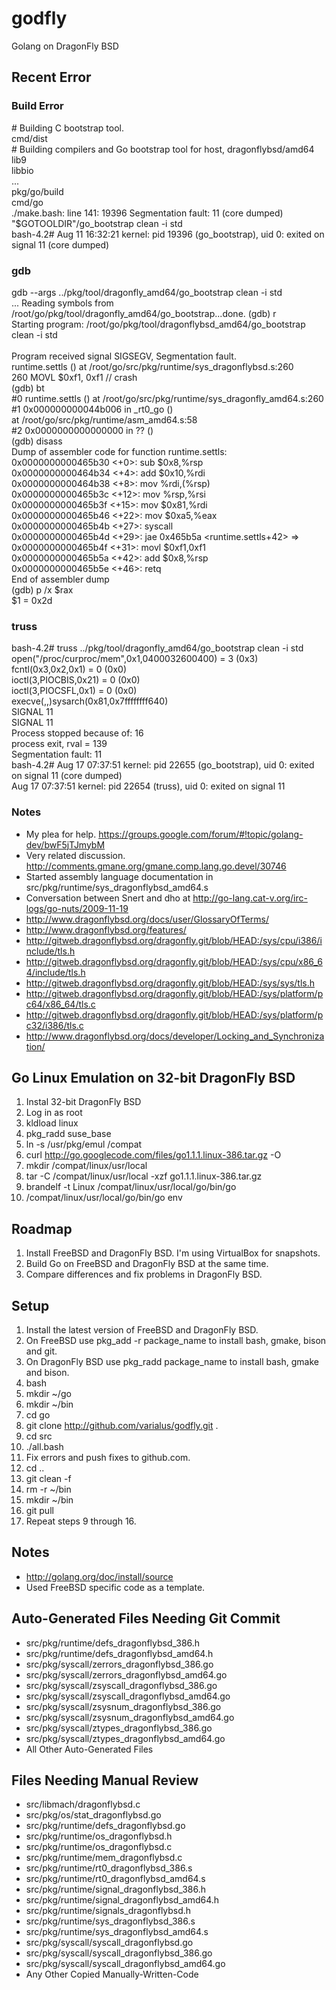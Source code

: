 godfly
======

Golang on DragonFly BSD

Recent Error
------------

### Build Error

\# Building C bootstrap tool.<br />
cmd/dist<br />
\# Building compilers and Go bootstrap tool for host, dragonflybsd/amd64<br />
lib9<br />
libbio<br />
...<br />
pkg/go/build<br />
cmd/go<br />
./make.bash: line 141: 19396 Segmentation fault: 11 (core dumped) "$GOTOOLDIR"/go_bootstrap clean -i std<br />
bash-4.2# Aug  11 16:32:21  kernel: pid 19396 (go_bootstrap), uid 0: exited on signal 11 (core dumped)

### gdb

gdb --args ../pkg/tool/dragonfly_amd64/go_bootstrap clean -i std<br />
...
Reading symbols from /root/go/pkg/tool/dragonfly_amd64/go_bootstrap...done.
(gdb) r<br />
Starting program: /root/go/pkg/tool/dragonflybsd_amd64/go_bootstrap clean -i std<br />
<br />
Program received signal SIGSEGV, Segmentation fault.<br />
runtime.settls () at /root/go/src/pkg/runtime/sys_dragonflybsd.s:260<br />
260             MOVL    $0xf1, 0xf1  // crash<br />
(gdb) bt<br />
\#0  runtime.settls () at /root/go/src/pkg/runtime/sys_dragonfly_amd64.s:260<br />
\#1  0x000000000044b006 in _rt0_go ()<br />
    at /root/go/src/pkg/runtime/asm_amd64.s:58<br />
\#2  0x0000000000000000 in ?? ()<br />
(gdb) disass<br />
Dump of assembler code for function runtime.settls:
   0x0000000000465b30 <+0>:     sub    $0x8,%rsp<br />
   0x0000000000464b34 <+4>:     add    $0x10,%rdi<br />
   0x0000000000464b38 <+8>:     mov    %rdi,(%rsp)<br />
   0x0000000000465b3c <+12>:    mov    %rsp,%rsi<br />
   0x0000000000465b3f <+15>:    mov    $0x81,%rdi<br />
   0x0000000000465b46 <+22>:    mov    $0xa5,%eax<br />
   0x0000000000465b4b <+27>:    syscall<br />
   0x0000000000465b4d <+29>:    jae    0x465b5a <runtime.settls+42>
=> 0x0000000000465b4f <+31>:    movl   $0xf1,0xf1<br />
   0x0000000000465b5a <+42>:    add    $0x8,%rsp<br />
   0x0000000000465b5e <+46>:    retq<br />
End of assembler dump<br />
(gdb) p /x $rax<br />
$1 = 0x2d

### truss

bash-4.2# truss ../pkg/tool/dragonfly_amd64/go_bootstrap clean -i std<br />
open("/proc/curproc/mem",0x1,0400032600400)      = 3 (0x3)<br />
fcntl(0x3,0x2,0x1)                               = 0 (0x0)<br />
ioctl(3,PIOCBIS,0x21)                            = 0 (0x0)<br />
ioctl(3,PIOCSFL,0x1)                             = 0 (0x0)<br />
execve(<missing argument>,<missing argument>,<missing argument>)sysarch(0x81,0x7ffffffff640)<br />
SIGNAL 11<br />
SIGNAL 11<br />
Process stopped because of:  16<br />
process exit, rval = 139<br />
Segmentation fault: 11<br />
bash-4.2# Aug 17 07:37:51  kernel: pid 22655 (go_bootstrap), uid 0: exited on signal 11 (core dumped)<br />
Aug 17 07:37:51  kernel: pid 22654 (truss), uid 0: exited on signal 11

### Notes

* My plea for help. https://groups.google.com/forum/#!topic/golang-dev/bwF5jTJmybM
* Very related discussion. http://comments.gmane.org/gmane.comp.lang.go.devel/30746
* Started assembly language documentation in src/pkg/runtime/sys_dragonflybsd_amd64.s
* Conversation between Snert and dho at http://go-lang.cat-v.org/irc-logs/go-nuts/2009-11-19
* http://www.dragonflybsd.org/docs/user/GlossaryOfTerms/
* http://www.dragonflybsd.org/features/
* http://gitweb.dragonflybsd.org/dragonfly.git/blob/HEAD:/sys/cpu/i386/include/tls.h
* http://gitweb.dragonflybsd.org/dragonfly.git/blob/HEAD:/sys/cpu/x86_64/include/tls.h
* http://gitweb.dragonflybsd.org/dragonfly.git/blob/HEAD:/sys/sys/tls.h
* http://gitweb.dragonflybsd.org/dragonfly.git/blob/HEAD:/sys/platform/pc64/x86_64/tls.c
* http://gitweb.dragonflybsd.org/dragonfly.git/blob/HEAD:/sys/platform/pc32/i386/tls.c
* http://www.dragonflybsd.org/docs/developer/Locking_and_Synchronization/

Go Linux Emulation on 32-bit DragonFly BSD
------------------------------------------

1. Instal 32-bit DragonFly BSD
2. Log in as root
3. kldload linux
4. pkg_radd suse_base
5. ln -s /usr/pkg/emul /compat
6. curl http://go.googlecode.com/files/go1.1.1.linux-386.tar.gz -O
7. mkdir /compat/linux/usr/local
8. tar -C /compat/linux/usr/local -xzf go1.1.1.linux-386.tar.gz
9. brandelf -t Linux /compat/linux/usr/local/go/bin/go
10. /compat/linux/usr/local/go/bin/go env

Roadmap
-------

1. Install FreeBSD and DragonFly BSD. I'm using VirtualBox for snapshots.
2. Build Go on FreeBSD and DragonFly BSD at the same time.
3. Compare differences and fix problems in DragonFly BSD.

Setup
-----

1. Install the latest version of FreeBSD and DragonFly BSD.
2. On FreeBSD use pkg_add -r package_name to install bash, gmake, bison and git.
3. On DragonFly BSD use pkg_radd package_name to install bash, gmake and bison.
4. bash
5. mkdir ~/go
6. mkdir ~/bin
7. cd go
8. git clone http://github.com/varialus/godfly.git .
9. cd src
10. ./all.bash
11. Fix errors and push fixes to github.com.
12. cd ..
13. git clean -f
14. rm -r ~/bin
15. mkdir ~/bin
16. git pull
17. Repeat steps 9 through 16.

Notes
-----

* http://golang.org/doc/install/source
* Used FreeBSD specific code as a template.

Auto-Generated Files Needing Git Commit
---------------------------------------

* src/pkg/runtime/defs_dragonflybsd_386.h
* src/pkg/runtime/defs_dragonflybsd_amd64.h
* src/pkg/syscall/zerrors_dragonflybsd_386.go
* src/pkg/syscall/zerrors_dragonflybsd_amd64.go
* src/pkg/syscall/zsyscall_dragonflybsd_386.go
* src/pkg/syscall/zsyscall_dragonflybsd_amd64.go
* src/pkg/syscall/zsysnum_dragonflybsd_386.go
* src/pkg/syscall/zsysnum_dragonflybsd_amd64.go
* src/pkg/syscall/ztypes_dragonflybsd_386.go
* src/pkg/syscall/ztypes_dragonflybsd_amd64.go
* All Other Auto-Generated Files

Files Needing Manual Review
---------------------------

* src/libmach/dragonflybsd.c
* src/pkg/os/stat_dragonflybsd.go
* src/pkg/runtime/defs_dragonflybsd.go
* src/pkg/runtime/os_dragonflybsd.h
* src/pkg/runtime/os_dragonflybsd.c
* src/pkg/runtime/mem_dragonflybsd.c
* src/pkg/runtime/rt0_dragonflybsd_386.s
* src/pkg/runtime/rt0_dragonflybsd_amd64.s
* src/pkg/runtime/signal_dragonflybsd_386.h
* src/pkg/runtime/signal_dragonflybsd_amd64.h
* src/pkg/runtime/signals_dragonflybsd.h
* src/pkg/runtime/sys_dragonflybsd_386.s
* src/pkg/runtime/sys_dragonflybsd_amd64.s
* src/pkg/syscall/syscall_dragonflybsd.go
* src/pkg/syscall/syscall_dragonflybsd_386.go
* src/pkg/syscall/syscall_dragonflybsd_amd64.go
* Any Other Copied Manually-Written-Code
